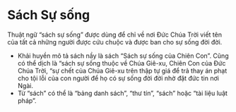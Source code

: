 # Sách Sự sống

Thuật ngữ “sách sự sống” được dùng để chỉ về nơi Đức Chúa Trời viết tên của tất cả những người được cứu chuộc và được ban cho sự sống đời đời. 
- Khải huyền mô tả sách nầy là sách “Sách sự sống của Chiên Con”.  Cũng có thể dịch là “sách sự sống thuộc về Chúa Giê-xu, Chiên Con của Đức Chúa Trời, “sự chết của Chúa Giê-xu trên thập tự giá để trả thay án phạt cho tội lỗi của con người để họ có sự sống đời đời nhờ đặt đức tin nơi Ngài.
- Từ “sách” có thể là “bảng danh sách”, “thư tín”, “sách” hoặc “tài liệu luật pháp”.

